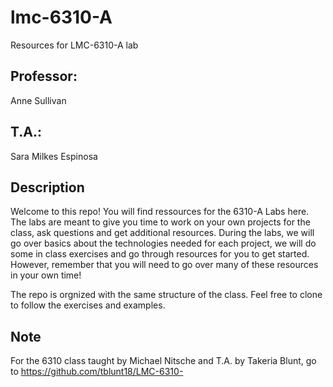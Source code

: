 # lmc-6310-A
Resources for LMC-6310-A lab

## Professor:
Anne Sullivan

## T.A.:
Sara Milkes Espinosa

## Description
Welcome to this repo! You will find ressources for the 6310-A Labs here. The labs are meant to give you time to work on your own projects for the class, ask questions and get additional resources. During the labs, we will go over basics about the technologies needed for each project, we will do some in class exercises and go through resources for you to get started. However, remember that you will need to go over many of these resources in your own time! 

The repo is orgnized with the same structure of the class. Feel free to clone to follow the exercises and examples.

## Note
For the 6310 class taught by Michael Nitsche and T.A. by Takeria Blunt, go to https://github.com/tblunt18/LMC-6310-
